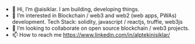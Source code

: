 - 👋 Hi, I’m @aisiklar. I am building, developing things.
- 👀 I’m interested in Blockchain / web3 and web2 (web apps, PWAs) development. Tech Stack: solidity, javascript / reactjs, truffle, web3js
- 💞️ I’m looking to collaborate on open source blockchain / web3 projects.
- 📫 How to reach me https://www.linkedin.com/in/alptekinisiklar/ 
<!---
aisiklar/aisiklar is a ✨ special ✨ repository because its `README.md` (this file) appears on your GitHub profile.
You can click the Preview link to take a look at your changes.
--->
